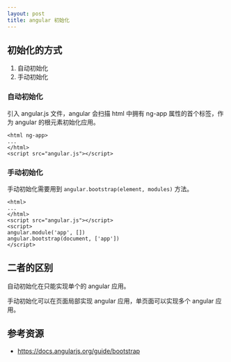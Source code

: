 ```yaml
---
layout: post
title: angular 初始化
---
```


## 初始化的方式

1. 自动初始化
2. 手动初始化

### 自动初始化

引入 angular.js 文件，angular 会扫描 html 中拥有 ng-app 属性的首个标签，作为 angular 的根元素初始化应用。

    <html ng-app>
    ...
    </html>
    <script src="angular.js"></script>

### 手动初始化

手动初始化需要用到 `angular.bootstrap(element, modules)` 方法。

	<html>
	...
	</html>
	<script src="angular.js"></script>
	<script>
	angular.module('app', [])
	angular.bootstrap(document, ['app'])
	</script>

## 二者的区别

自动初始化在只能实现单个的 angular 应用。

手动初始化可以在页面局部实现 angular 应用，单页面可以实现多个 angular 应用。

## 参考资源

* https://docs.angularjs.org/guide/bootstrap

